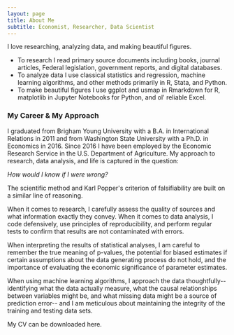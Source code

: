 ```yaml
---
layout: page
title: About Me
subtitle: Economist, Researcher, Data Scientist
---
```

I love researching, analyzing data, and making beautiful figures. 

- To research I read primary source documents including books, journal articles, Federal legislation, government reports, and digital databases. 
- To analyze data I use classical statistics and regression, machine learning algorithms, and other methods primarily in R, Stata, and Python.
- To make beautiful figures I use ggplot and usmap in Rmarkdown for R, matplotlib in Jupyter Notebooks for Python, and ol' reliable Excel.

### My Career & My Approach

I graduated from Brigham Young University with a B.A. in International Relations in 2011 and from Washington State University with a Ph.D. in Economics in 2016. Since 2016 I have been employed by the Economic Research Service in the U.S. Department of Agriculture. My approach to research, data analysis, and life is captured in the question: 

<i>How would I know if I were wrong?</i> 

The scientific method and Karl Popper's criterion of falsifiability are built on a similar line of reasoning.

When it comes to research, I carefully assess the quality of sources and what information exactly they convey. When it comes to data analysis, I code defensively, use principles of reproducibility, and perform regular tests to confirm that results are not contaminated with errors. 

When interpreting the results of statistical analyses, I am careful to remember the true meaning of p-values, the potential for biased estimates if certain assumptions about the data generating process do not hold, and the importance of evaluating the economic significance of parameter estimates. 

When using machine learning algorithms, I approach the data thoughtfully--identifying what the data actually measure, what the causal relationships between variables might be, and what missing data might be a source of prediction error-- and I am meticulous about maintaining the integrity of the training and testing data sets. 

My CV can be downloaded here.
